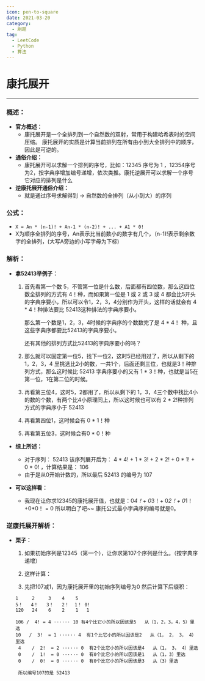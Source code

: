 ```yaml
---
icon: pen-to-square
date: 2021-03-20
category:
  - 刷题
tag:
  - LeetCode
  - Python
  - 算法
---
```



# 康托展开
---
### 概述：
* **官方概述：**
	* 康托展开是一个全排列到一个自然数的双射，常用于构建哈希表时的空间压缩。 康托展开的实质是计算当前排列在所有由小到大全排列中的顺序，因此是可逆的。
* **通俗介绍：**
	* 康托展开可以求解一个排列的序号，比如：12345 序号为 1  ，12354序号为2，按字典序增加编号递增，依次类推。康托逆展开可以求解一个序号它对应的排列是什么
* **逆康托展开通俗介绍：**
	* 就是通过序号求解得到 -> 自然数的全排列（从小到大）的序列

### 公式：
* `X = An * (n-1)! + An-1 * (n-2)! + ... + A1 * 0!`
* X为顺序全排列的序号，An表示比当前数小的数字有几个，（n-1)!表示剩余数字的全排列，(大写A旁边的小写字母为下标)

### 解析：
* **拿52413举例子：**

	1. 首先看第一个数 5，不管第一位是什么数，后面都有四位数，那么这四位数全排列的方式有 4！种，而如果第一位是 1 或 2 或 3 或 4 都会比5开头的字典序要小，所以可以令1，2，3，4分别作为开头，这样的话就会有 4 * 4！种排法要比  52413这种排法的字典序要小。

		那么第一个数是1，2，3，4时候的字典序的个数数完了是 4 * 4！ 种，且这些字典序都要比52413的字典序要小。
		
		还有其他的排列方式比52413的字典序要小的吗？

	2. 那么就可以固定第一位5，找下一位2，这时5已经用过了，所以从剩下的 1，2，3，4 里挑选比2小的数，一共1个，后面还剩三位，也就是3！种排列方式，那么这时候比 52413 字典序要小的又有  1 * 3！种，也就是当5在第一位，1在第二位的时候。

	3. 再看第三位4，这时5，2都用了，所以从剩下的 1，3，4三个数中找比4小的数的个数，有两个比4小原理同上，所以这时候也可以有 2 * 2!种排列方式的字典序小于 52413

	4. 再看第四位1，这时候会有 0 * 1！种

	5. 再看第五位3，这时候会有0 * 0！种

* **综上所述：**
	* 对于序列： 52413 该序列展开后为： 4 * 4! + 1 * 3! + 2 * 2! + 0 * 1! + 0 * 0! ，计算结果是： 106 
	* 由于是从0开始计数的，所以最后 52413 的编号为 107
* **可以这样看：**
	* 我现在让你求12345的康托展开值，也就是：0*4！+ 0*3！+ 0*2！+ 0*1！+0*0！ =  0 所以明白了吧~~
康托公式最小字典序的编号就是0。

### 逆康托展开解析：
* **栗子：**

	1. 如果初始序列是12345（第一个），让你求第107个序列是什么。（按字典序递增）

	2. 这样计算：

	3. 先把107减1，因为康托展开里的初始序列编号为0
然后计算下后缀积：

	```
	1     2     3    4    5
	5！   4！   3！   2！  1！ 0!
	120   24    6    2    1   1
	
	106 /  4! = 4 ······ 10 有4个比它小的所以因该是5   从（1，2，3，4，5）里选
	10   /  3!  = 1 ······ 4  有1个比它小的所以因该是2   从（1， 2， 3， 4）里选
	 4    /  2!  = 2 ······ 0  有2个比它小的所以因该是4   从（1， 3， 4）里选
	 0    /  1!  = 0 ······ 0  有0个比它小的所以因该是1   从（1，3）里选
	 0    /  0!  = 0 ······ 0  有0个比它小的所以因该是3   从（3）里选
	 
	 所以编号107的是 52413
	```
